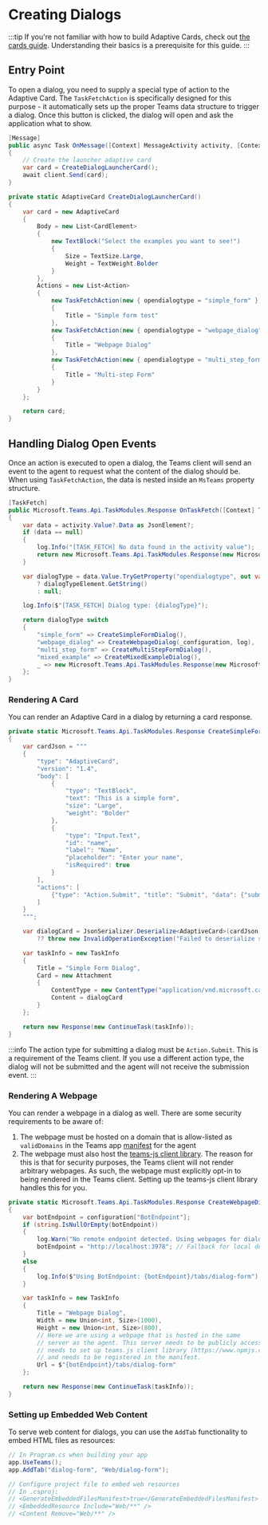 # Creating Dialogs

:::tip
If you're not familiar with how to build Adaptive Cards, check out [the cards guide](../adaptive-cards). Understanding their basics is a prerequisite for this guide.
:::

## Entry Point

To open a dialog, you need to supply a special type of action to the Adaptive Card. The `TaskFetchAction` is specifically designed for this purpose - it automatically sets up the proper Teams data structure to trigger a dialog. Once this button is clicked, the dialog will open and ask the application what to show.

```csharp
[Message]
public async Task OnMessage([Context] MessageActivity activity, [Context] IContext.Client client, [Context] ILogger log)
{
    // Create the launcher adaptive card
    var card = CreateDialogLauncherCard();
    await client.Send(card);
}

private static AdaptiveCard CreateDialogLauncherCard()
{
    var card = new AdaptiveCard
    {
        Body = new List<CardElement>
        {
            new TextBlock("Select the examples you want to see!")
            {
                Size = TextSize.Large,
                Weight = TextWeight.Bolder
            }
        },
        Actions = new List<Action>
        {
            new TaskFetchAction(new { opendialogtype = "simple_form" })
            {
                Title = "Simple form test"
            },
            new TaskFetchAction(new { opendialogtype = "webpage_dialog" })
            {
                Title = "Webpage Dialog"
            },
            new TaskFetchAction(new { opendialogtype = "multi_step_form" })
            {
                Title = "Multi-step Form"
            }
        }
    };

    return card;
}
```

## Handling Dialog Open Events

Once an action is executed to open a dialog, the Teams client will send an event to the agent to request what the content of the dialog should be. When using `TaskFetchAction`, the data is nested inside an `MsTeams` property structure.

```csharp
[TaskFetch]
public Microsoft.Teams.Api.TaskModules.Response OnTaskFetch([Context] Tasks.FetchActivity activity, [Context] IContext.Client client, [Context] ILogger log)
{
    var data = activity.Value?.Data as JsonElement?;
    if (data == null)
    {
        log.Info("[TASK_FETCH] No data found in the activity value");
        return new Microsoft.Teams.Api.TaskModules.Response(new Microsoft.Teams.Api.TaskModules.MessageTask("No data found in the activity value"));
    }

    var dialogType = data.Value.TryGetProperty("opendialogtype", out var dialogTypeElement) && dialogTypeElement.ValueKind == JsonValueKind.String
        ? dialogTypeElement.GetString()
        : null;

    log.Info($"[TASK_FETCH] Dialog type: {dialogType}");

    return dialogType switch
    {
        "simple_form" => CreateSimpleFormDialog(),
        "webpage_dialog" => CreateWebpageDialog(_configuration, log),
        "multi_step_form" => CreateMultiStepFormDialog(),
        "mixed_example" => CreateMixedExampleDialog(),
        _ => new Microsoft.Teams.Api.TaskModules.Response(new Microsoft.Teams.Api.TaskModules.MessageTask("Unknown dialog type"))
    };
}
```

### Rendering A Card

You can render an Adaptive Card in a dialog by returning a card response.

```csharp
private static Microsoft.Teams.Api.TaskModules.Response CreateSimpleFormDialog()
{
    var cardJson = """
    {
        "type": "AdaptiveCard",
        "version": "1.4",
        "body": [
            {
                "type": "TextBlock", 
                "text": "This is a simple form", 
                "size": "Large", 
                "weight": "Bolder"
            },
            {
                "type": "Input.Text",
                "id": "name",
                "label": "Name",
                "placeholder": "Enter your name",
                "isRequired": true
            }
        ],
        "actions": [
            {"type": "Action.Submit", "title": "Submit", "data": {"submissiondialogtype": "simple_form"}}
        ]
    }
    """;

    var dialogCard = JsonSerializer.Deserialize<AdaptiveCard>(cardJson)
        ?? throw new InvalidOperationException("Failed to deserialize simple form card");

    var taskInfo = new TaskInfo
    {
        Title = "Simple Form Dialog",
        Card = new Attachment
        {
            ContentType = new ContentType("application/vnd.microsoft.card.adaptive"),
            Content = dialogCard
        }
    };

    return new Response(new ContinueTask(taskInfo));
}
```

:::info
The action type for submitting a dialog must be `Action.Submit`. This is a requirement of the Teams client. If you use a different action type, the dialog will not be submitted and the agent will not receive the submission event.
:::

### Rendering A Webpage

You can render a webpage in a dialog as well. There are some security requirements to be aware of:

1. The webpage must be hosted on a domain that is allow-listed as `validDomains` in the Teams app [manifest](/teams/deployment/manifest) for the agent
2. The webpage must also host the [teams-js client library](https://www.npmjs.com/package/@microsoft/teams-js). The reason for this is that for security purposes, the Teams client will not render arbitrary webpages. As such, the webpage must explicitly opt-in to being rendered in the Teams client. Setting up the teams-js client library handles this for you.

```csharp
private static Microsoft.Teams.Api.TaskModules.Response CreateWebpageDialog(IConfiguration configuration, ILogger log)
{
    var botEndpoint = configuration["BotEndpoint"];
    if (string.IsNullOrEmpty(botEndpoint))
    {
        log.Warn("No remote endpoint detected. Using webpages for dialog will not work as expected");
        botEndpoint = "http://localhost:3978"; // Fallback for local development
    }
    else
    {
        log.Info($"Using BotEndpoint: {botEndpoint}/tabs/dialog-form");
    }

    var taskInfo = new TaskInfo
    {
        Title = "Webpage Dialog",
        Width = new Union<int, Size>(1000),
        Height = new Union<int, Size>(800),
        // Here we are using a webpage that is hosted in the same
        // server as the agent. This server needs to be publicly accessible,
        // needs to set up teams.js client library (https://www.npmjs.com/package/@microsoft/teams-js)
        // and needs to be registered in the manifest.
        Url = $"{botEndpoint}/tabs/dialog-form"
    };

    return new Response(new ContinueTask(taskInfo));
}
```

### Setting up Embedded Web Content

To serve web content for dialogs, you can use the `AddTab` functionality to embed HTML files as resources:

```csharp
// In Program.cs when building your app 
app.UseTeams();
app.AddTab("dialog-form", "Web/dialog-form");

// Configure project file to embed web resources
// In .csproj:
// <GenerateEmbeddedFilesManifest>true</GenerateEmbeddedFilesManifest>
// <EmbeddedResource Include="Web/**" />
// <Content Remove="Web/**" />
```
